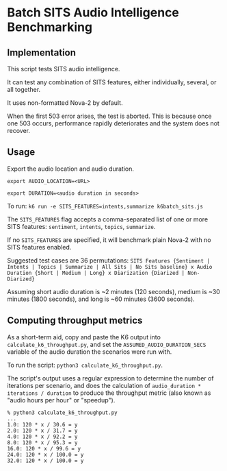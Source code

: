 # Batch SITS Audio Intelligence Benchmarking

## Implementation

This script tests SITS audio intelligence.

It can test any combination of SITS features, either individually, several, or all together.

It uses non-formatted Nova-2 by default.

When the first 503 error arises, the test is aborted. This is because once one 503 occurs, performance rapidly deteriorates and the system does not recover.

## Usage

Export the audio location and audio duration.

`export AUDIO_LOCATION=<URL>`

`export DURATION=<audio duration in seconds>`

To run: `k6 run -e SITS_FEATURES=intents,summarize k6batch_sits.js`

The `SITS_FEATURES` flag accepts a comma-separated list of one or more SITS features: `sentiment`, `intents`, `topics`, `summarize`.

If no `SITS_FEATURES` are specified, it will benchmark plain Nova-2 with no SITS features enabled.

Suggested test cases are 36 permutations: `SITS Features {Sentiment | Intents | Topics | Summarize | All Sits | No Sits baseline} x Audio Duration {Short | Medium | Long} x Diarization {Diarized | Non-Diarized}`

Assuming short audio duration is ~2 minutes (120 seconds), medium is ~30 minutes (1800 seconds), and long is ~60 minutes (3600 seconds).

## Computing throughput metrics

As a short-term aid, copy and paste the K6 output into `calculate_k6_throughput.py`, and set the `ASSUMED_AUDIO_DURATION_SECS` variable of the audio duration the scenarios were run with.

To run the script: `python3 calculate_k6_throughput.py`.

The script's output uses a regular expression to determine the number of iterations per scenario, and does the calculation of `audio_duration * iterations / duration` to produce the throughput metric (also known as "audio hours per hour" or "speedup").

```
% python3 calculate_k6_throughput.py
...
1.0: 120 * x / 30.6 = y
2.0: 120 * x / 31.7 = y
4.0: 120 * x / 92.2 = y
8.0: 120 * x / 95.3 = y
16.0: 120 * x / 99.6 = y
24.0: 120 * x / 100.0 = y
32.0: 120 * x / 100.0 = y
```
